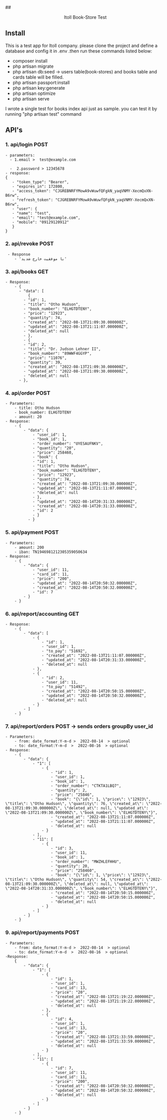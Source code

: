 ##<p align="center">Itoll Book-Store Test</p>


## Install

This is a test app for Itoll company. please clone the project and define a database and config it in .env .then run these commands listed below:
- composer install
- php artisan migrate
- php artisan db:seed -> users table(book-stores) and books table and cards table will be filled.
- php artisan passport:install
- php artisan key:generate
- php artisan optimize
- php artisan serve

I wrote a single test for books index api just as sample. you can test it by running "php artisan test" command

## API's

### 1. api/login POST
    - parameters:
      - 1.email >  test@example.com 
        
      -  2.password > 12345678
    - response:
    {
       - "token_type": "Bearer",
       - "expires_in": 172800,
       - "access_token": "CJGREBNRFYMowA9vWuwfQFgkN_yaqVNMY-XecmQxXN-B6rw",
       - "refresh_token": "CJGREBNRFYMowA9vWuwfQFgkN_yaqVNMY-XecmQxXN-B6rw",
       - "user": {
       - "name": "test",
       - "email": "test@example.com",
       - "mobile": "09129120912"
       }
    }
### 2. api/revoke POST
     - Response
        - 'با موفقیت خارج شدید'

### 3. api/books GET
    - Response:
        - {
          - "data": [
              {
            - "id": 1,
            - "title": "Otho Hudson", 
            - "book_number": "ELHGTDTENY",
            - "price": "12923",
            - "quantity": 74,
            - "created_at": "2022-08-13T21:09:30.000000Z",
            - "updated_at": "2022-08-13T21:11:07.000000Z",
            - "deleted_at": null
            - },
            - {
            - "id": 2,
            - "title": "Dr. Judson Lehner II",
            - "book_number": "89WWF4GGYP",
            - "price": "11076",
            - "quantity": 39,
            - "created_at": "2022-08-13T21:09:30.000000Z",
            - "updated_at": "2022-08-13T21:09:30.000000Z",
            - "deleted_at": null
          - },

### 4. api/order POST
    - Parameters:
        - title: Otho Hudson
        - book_number: ELHGTDTENY
        - amount: 20
    - Response:
        - {
            - "data": {
                - "user_id": 1,
                - "book_id": 1,
                - "order_number": "UYESAUFNKV",
                - "quantity": "20",
                - "price": 258460,
                - "book": {
                - "id": 1,
                - "title": "Otho Hudson",
                - "book_number": "ELHGTDTENY",
                - "price": "12923",
                - "quantity": 74,
                - "created_at": "2022-08-13T21:09:30.000000Z",
                - "updated_at": "2022-08-13T21:11:07.000000Z",
                - "deleted_at": null
                - },
                - "updated_at": "2022-08-14T20:31:33.000000Z",
                - "created_at": "2022-08-14T20:31:33.000000Z",
                - "id": 2
                - }
              - }
    
### 5. api/payment POST
    - Parameters:
        - amount: 200
        - iban: TN1946981212305359050634
    - Response:
        - {
            - "data": {
                - "user_id": 11,
                - "card_id": 11,
                - "price": "200",
                - "updated_at": "2022-08-14T20:50:32.000000Z",
                - "created_at": "2022-08-14T20:50:32.000000Z",
                - "id": 7
            - }
        - }
### 6. api/report/accounting  GET
    - Response:
        - {
            - "data": [
                - {
                    - "id": 1,
                    - "user_id": 1,
                    - "to_pay": "51692",
                    - "created_at": "2022-08-13T21:11:07.000000Z",
                    - "updated_at": "2022-08-14T20:31:33.000000Z",
                    - "deleted_at": null
                - },
                - {
                    - "id": 2,
                    - "user_id": 11,
                    - "to_pay": "51492",
                    - "created_at": "2022-08-14T20:50:15.000000Z",
                    - "updated_at": "2022-08-14T20:50:32.000000Z",
                    - "deleted_at": null
                - }
            - ]
        - }
### 7. api/report/orders    POST   ->  sends orders groupBy user_id
    - Parameters:
        - from: date_format:Y-m-d >  2022-08-14  > optional
        - to: date_format:Y-m-d  >  2022-08-16  > optional
    - Response:
        - {
            - "data": {
                - "1": [
                    - {
                        - "id": 1,
                        - "user_id": 1,
                        - "book_id": 1,
                        - "order_number": "CTKTA1LBQ7",
                        - "quantity": 2,
                        - "price": "25846",
                        - "book": "{\"id\": 1, \"price\": \"12923\", \"title\": \"Otho Hudson\", \"quantity\": 76, \"created_at\": \"2022-08-13T21:09:30.000000Z\", \"deleted_at\": null, \"updated_at\": \"2022-08-13T21:09:30.000000Z\", \"book_number\": \"ELHGTDTENY\"}",
                        - "created_at": "2022-08-13T21:11:07.000000Z",
                        - "updated_at": "2022-08-13T21:11:07.000000Z",
                        - "deleted_at": null
                    - }
                - ],
                - "11": [
                    - {
                        - "id": 3,
                        - "user_id": 11,
                        - "book_id": 1,
                        - "order_number": "MWZHLEFHHU",
                        - "quantity": 20,
                        - "price": "258460",
                        - "book": "{\"id\": 1, \"price\": \"12923\", \"title\": \"Otho Hudson\", \"quantity\": 54, \"created_at\": \"2022-08-13T21:09:30.000000Z\", \"deleted_at\": null, \"updated_at\": \"2022-08-14T20:31:33.000000Z\", \"book_number\": \"ELHGTDTENY\"}",
                        - "created_at": "2022-08-14T20:50:15.000000Z",
                        - "updated_at": "2022-08-14T20:50:15.000000Z",
                        - "deleted_at": null
                    - }
                - ]
            - }
        - }
        

### 9. api/report/payments  POST
    - Parameters:
        - from: date_format:Y-m-d >  2022-08-14  > optional
        - to: date_format:Y-m-d  >  2022-08-16  > optional
    -Response: 
        {
            - "data": {
                - "1": [
                    - {
                        - "id": 1,
                        - "user_id": 1,
                        - "card_id": 13,
                        - "price": "20",
                        - "created_at": "2022-08-13T21:19:22.000000Z",
                        - "updated_at": "2022-08-13T21:19:22.000000Z",
                        - "deleted_at": null
                    - },
                    - {
                        - "id": 4,
                        - "user_id": 1,
                        - "card_id": 13,
                        - "price": "20",
                        - "created_at": "2022-08-13T21:33:59.000000Z",
                        - "updated_at": "2022-08-13T21:33:59.000000Z",
                        - "deleted_at": null
                    - }
                - ],
                - "11": [
                    - {
                        - "id": 7,
                        - "user_id": 11,
                        - "card_id": 11,
                        - "price": "200",
                        - "created_at": "2022-08-14T20:50:32.000000Z",
                        - "updated_at": "2022-08-14T20:50:32.000000Z",
                        - "deleted_at": null
                    - }
                - ]
            - }
        - }
